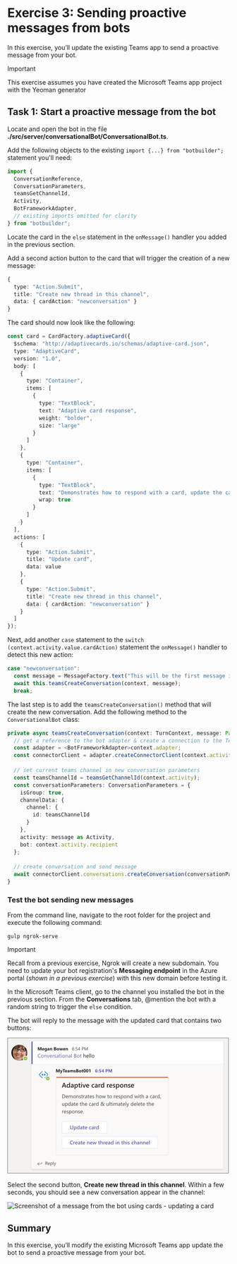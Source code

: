 # Exercise 3: Sending proactive messages from bots

In this exercise, you’ll update the existing Teams app to send a proactive message from your bot.

> [!IMPORTANT]
> This exercise assumes you have created the Microsoft Teams app project with the Yeoman generator

## Task 1: Start a proactive message from the bot

Locate and open the bot in the file **./src/server/conversationalBot/ConversationalBot.ts**.

Add the following objects to the existing `import {...} from "botbuilder";` statement you'll need:

```typescript
import {
  ConversationReference,
  ConversationParameters,
  teamsGetChannelId,
  Activity,
  BotFrameworkAdapter,
  // existing imports omitted for clarity
} from "botbuilder";
```

Locate the card in the `else` statement in the `onMessage()` handler you added in the previous section.

Add a second action button to the card that will trigger the creation of a new message:

```typescript
{
  type: "Action.Submit",
  title: "Create new thread in this channel",
  data: { cardAction: "newconversation" }
}
```

The card should now look like the following:

```typescript
const card = CardFactory.adaptiveCard({
  $schema: "http://adaptivecards.io/schemas/adaptive-card.json",
  type: "AdaptiveCard",
  version: "1.0",
  body: [
    {
      type: "Container",
      items: [
        {
          type: "TextBlock",
          text: "Adaptive card response",
          weight: "bolder",
          size: "large"
        }
      ]
    },
    {
      type: "Container",
      items: [
        {
          type: "TextBlock",
          text: "Demonstrates how to respond with a card, update the card & ultimately delete the response.",
          wrap: true
        }
      ]
    }
  ],
  actions: [
    {
      type: "Action.Submit",
      title: "Update card",
      data: value
    },
    {
      type: "Action.Submit",
      title: "Create new thread in this channel",
      data: { cardAction: "newconversation" }
    }
  ]
});
```

Next, add another `case` statement to the `switch (context.activity.value.cardAction)` statement the `onMessage()` handler to detect this new action:

```typescript
case "newconversation":
  const message = MessageFactory.text("This will be the first message in a new thread");
  await this.teamsCreateConversation(context, message);
  break;
```

The last step is to add the `teamsCreateConversation()` method that will create the new conversation. Add the following method to the `ConversationalBot` class:

```typescript
private async teamsCreateConversation(context: TurnContext, message: Partial<Activity>): Promise<void> {
  // get a reference to the bot adapter & create a connection to the Teams API
  const adapter = <BotFrameworkAdapter>context.adapter;
  const connectorClient = adapter.createConnectorClient(context.activity.serviceUrl);

  // set current teams channel in new conversation parameters
  const teamsChannelId = teamsGetChannelId(context.activity);
  const conversationParameters: ConversationParameters = {
    isGroup: true,
    channelData: {
      channel: {
        id: teamsChannelId
      }
    },
    activity: message as Activity,
    bot: context.activity.recipient
  };
  
  // create conversation and send message
  await connectorClient.conversations.createConversation(conversationParameters);
}
```

### Test the bot sending new messages

From the command line, navigate to the root folder for the project and execute the following command:

```console
gulp ngrok-serve
```

> [!IMPORTANT]
> Recall from a previous exercise, Ngrok will create a new subdomain. You need to update your bot registration's **Messaging endpoint** in the Azure portal (*shown in a previous exercise*) with this new domain before testing it.

In the Microsoft Teams client, go to the channel you installed the bot in the previous section. From the **Conversations** tab, @mention the bot with a random string to trigger the `else` condition.

The bot will reply to the message with the updated card that contains two buttons:

![Screenshot of a message from the bot using cards - initial card display](../../../Linked_Image_Files/04-04-07-test-01.png)

Select the second button, **Create new thread in this channel**. Within a few seconds, you should see a new conversation appear in the channel:

![Screenshot of a message from the bot using cards - updating a card](../../../Linked_Image_Files/04-04-07-test-02.png)

## Summary

In this exercise, you’ll modify the existing Microsoft Teams app update the bot to send a proactive message from your bot.
